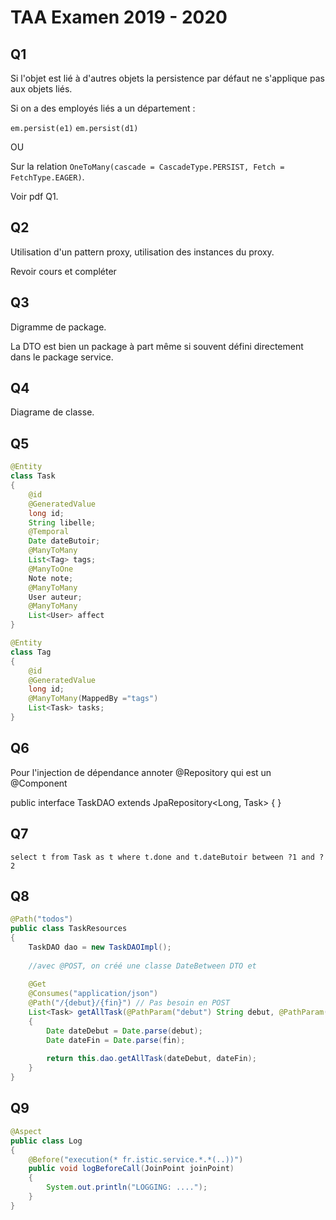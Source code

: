 # TAA Examen 2019 - 2020

## Q1

Si l'objet est lié à d'autres objets la persistence par défaut ne s'applique pas aux objets liés.

Si on a des employés liés a un département :


``em.persist(e1)`` ``em.persist(d1)``

OU

Sur la relation ``OneToMany(cascade = CascadeType.PERSIST, Fetch = FetchType.EAGER)``.

Voir pdf Q1.

## Q2

Utilisation d'un pattern proxy, utilisation des instances du proxy.

Revoir cours et compléter

## Q3

Digramme de package.

La DTO est bien un package à part même si souvent défini directement dans le package service.

## Q4

Diagrame de classe.

## Q5

```Java
@Entity
class Task
{
	@id
	@GeneratedValue
	long id;
	String libelle;
	@Temporal
	Date dateButoir;
	@ManyToMany
	List<Tag> tags;
	@ManyToOne
	Note note;
	@ManyToMany
	User auteur;
	@ManyToMany
	List<User> affect
}
```

```Java
@Entity
class Tag
{
	@id
	@GeneratedValue
	long id;
	@ManyToMany(MappedBy ="tags")
	List<Task> tasks;
}
```
	
## Q6

Pour l'injection de dépendance annoter @Repository qui est un @Component

public interface TaskDAO extends JpaRepository<Long, Task>
{ }

## Q7

``select t from Task as t where t.done and t.dateButoir between ?1 and ?2``

## Q8

```Java
@Path("todos")
public class TaskResources
{
	TaskDAO dao = new TaskDAOImpl();
	
	//avec @POST, on créé une classe DateBetween DTO et
	
	@Get
	@Consumes("application/json")
	@Path("/{debut}/{fin}") // Pas besoin en POST
	List<Task> getAllTask(@PathParam("debut") String debut, @PathParam("fin") String debut)
	{
		Date dateDebut = Date.parse(debut);
		Date dateFin = Date.parse(fin);
		
		return this.dao.getAllTask(dateDebut, dateFin);
	}
}
```

## Q9

```Java
@Aspect
public class Log
{
	@Before("execution(* fr.istic.service.*.*(..))")
	public void logBeforeCall(JoinPoint joinPoint)
    {
        System.out.println("LOGGING: ....");
    }
}
```

